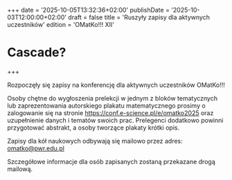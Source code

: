 +++
date = '2025-10-05T13:32:36+02:00'
publishDate = '2025-10-03T12:00:00+02:00'
draft = false
title = 'Ruszyły zapisy dla aktywnych uczestników'
edition = 'OMatKo!!! XII'
# Cascade?
+++

Rozpoczęły się zapisy na konferencję dla aktywnych uczestników OMatKo!!! 

Osoby chętne do wygłoszenia prelekcji w jednym z bloków tematycznych lub zaprezentowania autorskiego plakatu matematycznego prosimy o zalogowanie się na stronie ⁦https://conf.e-science.pl/e/omatko2025⁩⁩ oraz uzupełnienie danych i tematów swoich prac. Prelegenci dodatkowo powinni przygotować abstrakt, a osoby tworzące plakaty krótki opis.

Zapisy dla kół naukowych odbywają się mailowo przez adres: omatko@pwr.edu.pl 

Szczegółowe informacje dla osób zapisanych zostaną przekazane drogą mailową.